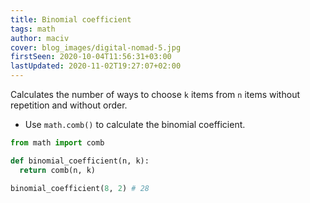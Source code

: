 ```yaml
---
title: Binomial coefficient
tags: math
author: maciv
cover: blog_images/digital-nomad-5.jpg
firstSeen: 2020-10-04T11:56:31+03:00
lastUpdated: 2020-11-02T19:27:07+02:00
---
```


Calculates the number of ways to choose `k` items from `n` items without repetition and without order.

- Use `math.comb()` to calculate the binomial coefficient.

```py
from math import comb

def binomial_coefficient(n, k):
  return comb(n, k)
```

```py
binomial_coefficient(8, 2) # 28
```
